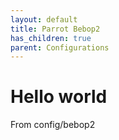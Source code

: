 ```yaml
---
layout: default
title: Parrot Bebop2
has_children: true
parent: Configurations
---
```


# Hello world

From config/bebop2
